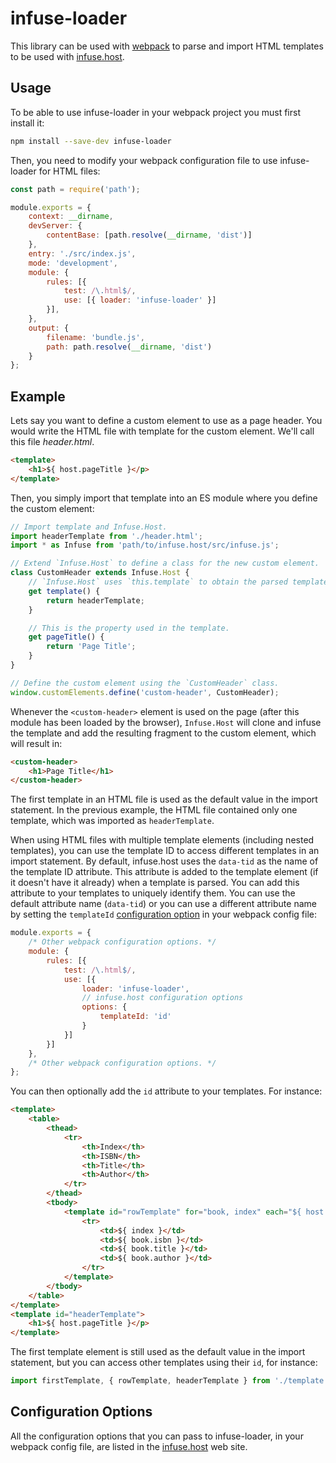 infuse-loader
=============

This library can be used with [webpack](https://webpack.js.org/) to parse and import HTML templates
to be used with [infuse.host](https://infuse.host/).

## Usage ##

To be able to use infuse-loader in your webpack project you must first install it:

```bash
npm install --save-dev infuse-loader
```

Then, you need to modify your webpack configuration file to use infuse-loader for HTML files:

```javascript
const path = require('path');

module.exports = {
	context: __dirname,
	devServer: {
		contentBase: [path.resolve(__dirname, 'dist')]
	},
	entry: './src/index.js',
	mode: 'development',
	module: {
		rules: [{
			test: /\.html$/,
			use: [{ loader: 'infuse-loader' }]
		}],
	},
	output: {
		filename: 'bundle.js',
		path: path.resolve(__dirname, 'dist')
	}
};
```

## Example ##

Lets say you want to define a custom element to use as a page header. You would write the HTML file
with template for the custom element. We'll call this file _header.html_.

```html
<template>
	<h1>${ host.pageTitle }</p>
</template>
```

Then, you simply import that template into an ES module where you define the custom element:

```javascript
// Import template and Infuse.Host.
import headerTemplate from './header.html';
import * as Infuse from 'path/to/infuse.host/src/infuse.js';

// Extend `Infuse.Host` to define a class for the new custom element.
class CustomHeader extends Infuse.Host {
	// `Infuse.Host` uses `this.template` to obtain the parsed template to clone/infuse.
	get template() {
		return headerTemplate;
	}

	// This is the property used in the template.
	get pageTitle() {
		return 'Page Title';
	}
}

// Define the custom element using the `CustomHeader` class.
window.customElements.define('custom-header', CustomHeader);
```

Whenever the `<custom-header>` element is used on the page (after this module has been loaded by
the browser), `Infuse.Host` will clone and infuse the template and add the resulting fragment to
the custom element, which will result in:

```html
<custom-header>
	<h1>Page Title</h1>
</custom-header>
```

The first template in an HTML file is used as the default value in the import statement. In the
previous example, the HTML file contained only one template, which was imported as `headerTemplate`.

When using HTML files with multiple template elements (including nested templates), you can use the
template ID to access different templates in an import statement. By default, infuse.host uses the
`data-tid` as the name of the template ID attribute. This attribute is added to the template element
(if it doesn't have it already) when a template is parsed. You can add this attribute to your
templates to uniquely identify them. You can use the default attribute name (`data-tid`) or you can
use a different attribute name by setting the `templateId` [configuration
option](https://infuse.host/#configuration-options) in your webpack config file:

```javascript
module.exports = {
	/* Other webpack configuration options. */
	module: {
		rules: [{
			test: /\.html$/,
			use: [{
				loader: 'infuse-loader',
				// infuse.host configuration options
				options: {
					templateId: 'id'
				}
			}]
		}]
	},
	/* Other webpack configuration options. */
};
```

You can then optionally add the `id` attribute to your templates. For instance:

```html
<template>
	<table>
		<thead>
			<tr>
				<th>Index</th>
				<th>ISBN</th>
				<th>Title</th>
				<th>Author</th>
			</tr>
		</thead>
		<tbody>
			<template id="rowTemplate" for="book, index" each="${ host.getBooksArray() }">
				<tr>
					<td>${ index }</td>
					<td>${ book.isbn }</td>
					<td>${ book.title }</td>
					<td>${ book.author }</td>
				</tr>
			</template>
		</tbody>
	</table>
</template>
<template id="headerTemplate">
	<h1>${ host.pageTitle }</p>
</template>
```

The first template element is still used as the default value in the import statement, but you can
access other templates using their `id`, for instance:

```javascript
import firstTemplate, { rowTemplate, headerTemplate } from './template.html';
```

## Configuration Options ##

All the configuration options that you can pass to infuse-loader, in your webpack config file, are
listed in the [infuse.host](https://infuse.host/#configuration-options) web site.